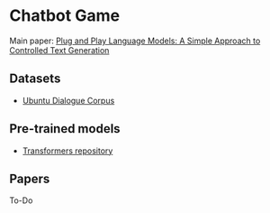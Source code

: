 # Chatbot Game

Main paper:
 [Plug and Play Language Models: A Simple Approach to Controlled Text Generation](https://arxiv.org/abs/1912.02164)
 

## Datasets

* [Ubuntu Dialogue Corpus](https://www.kaggle.com/rtatman/ubuntu-dialogue-corpus)


## Pre-trained models

* [Transformers repository](https://github.com/huggingface/transformers)


## Papers

To-Do